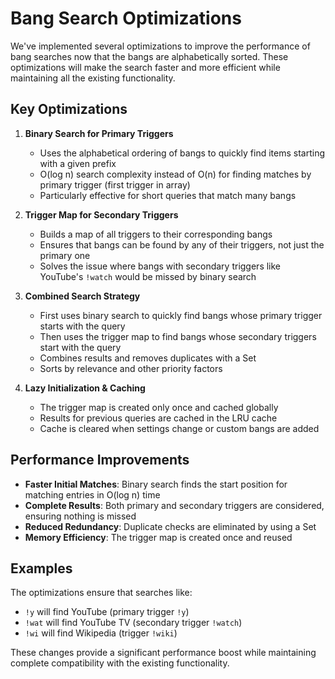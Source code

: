 # Bang Search Optimizations

We've implemented several optimizations to improve the performance of bang searches now that the bangs are alphabetically sorted. These optimizations will make the search faster and more efficient while maintaining all the existing functionality.

## Key Optimizations

1. **Binary Search for Primary Triggers**
   - Uses the alphabetical ordering of bangs to quickly find items starting with a given prefix
   - O(log n) search complexity instead of O(n) for finding matches by primary trigger (first trigger in array)
   - Particularly effective for short queries that match many bangs

2. **Trigger Map for Secondary Triggers**
   - Builds a map of all triggers to their corresponding bangs
   - Ensures that bangs can be found by any of their triggers, not just the primary one
   - Solves the issue where bangs with secondary triggers like YouTube's `!watch` would be missed by binary search

3. **Combined Search Strategy**
   - First uses binary search to quickly find bangs whose primary trigger starts with the query
   - Then uses the trigger map to find bangs whose secondary triggers start with the query
   - Combines results and removes duplicates with a Set
   - Sorts by relevance and other priority factors

4. **Lazy Initialization & Caching**
   - The trigger map is created only once and cached globally
   - Results for previous queries are cached in the LRU cache
   - Cache is cleared when settings change or custom bangs are added

## Performance Improvements

- **Faster Initial Matches**: Binary search finds the start position for matching entries in O(log n) time
- **Complete Results**: Both primary and secondary triggers are considered, ensuring nothing is missed
- **Reduced Redundancy**: Duplicate checks are eliminated by using a Set
- **Memory Efficiency**: The trigger map is created once and reused

## Examples

The optimizations ensure that searches like:

- `!y` will find YouTube (primary trigger `!y`)
- `!wat` will find YouTube TV (secondary trigger `!watch`)
- `!wi` will find Wikipedia (trigger `!wiki`)

These changes provide a significant performance boost while maintaining complete compatibility with the existing functionality. 